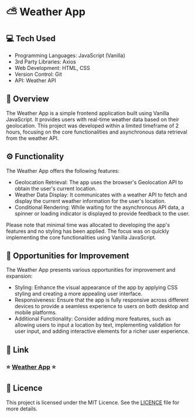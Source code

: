 # :partly_sunny: Weather App

## :computer: Tech Used

- Programming Languages: JavaScript (Vanilla)
- 3rd Party Libraries: Axios
- Web Development: HTML, CSS
- Version Control: Git
- API: Weather API

## :page_facing_up: Overview

The Weather App is a simple frontend application built using Vanilla JavaScript. It provides users with real-time weather data based on their geolocation. This project was developed within a limited timeframe of 2 hours, focusing on the core functionalities and asynchronous data retrieval from the weather API.

## :gear: Functionality

The Weather App offers the following features:

- Geolocation Retrieval: The app uses the browser's Geolocation API to obtain the user's current location.
- Weather Data Display: It communicates with a weather API to fetch and display the current weather information for the user's location.
- Conditional Rendering: While waiting for the asynchronous API data, a spinner or loading indicator is displayed to provide feedback to the user.

Please note that minimal time was allocated to developing the app's features and no styling has been applied. The focus was on quickly implementing the core functionalities using Vanilla JavaScript.

## :rocket: Opportunities for Improvement

The Weather App presents various opportunities for improvement and expansion:

- Styling: Enhance the visual appearance of the app by applying CSS styling and creating a more appealing user interface.
- Responsiveness: Ensure that the app is fully responsive across different devices to provide a seamless experience to users on both desktop and mobile platforms.
- Additional Functionality: Consider adding more features, such as allowing users to input a location by text, implementing validation for user input, and adding interactive elements for a richer user experience.

## :link: Link

### :star: [Weather App](https://super-basic-weather-app.netlify.app/) :star:


## :page_with_curl: Licence

This project is licensed under the MIT Licence. See the [LICENCE](LICENCE) file for more details.
